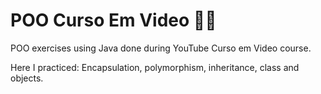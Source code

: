 # POO Curso Em Video 🖖🤓

POO exercises using Java done during YouTube Curso em Video course.

Here I practiced: Encapsulation, polymorphism, inheritance, class and objects.
